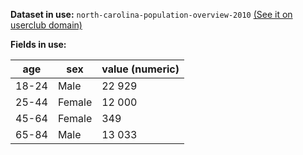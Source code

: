 **Dataset in use:** `north-carolina-population-overview-2010` [(See it on userclub domain)](https://userclub.opendatasoft.com/explore/dataset/north-carolina-population-overview-2010/table/)

**Fields in use:** 

| age | sex | value (numeric) |
|---|---|---|
|18-24|Male|22 929|
|25-44|Female|12 000|
|45-64|Female|349|
|65-84|Male|13 033|